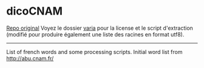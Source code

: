 # dicoCNAM

[Repo original](https://github.com/xavier268/dicoCNAM)
Voyez le dossier [varia](varia/) pour la license et le script d'extraction (modifié pour produire également une liste des racines en format utf8).

---

List of french words and some processing scripts.
Initial word list from http://abu.cnam.fr/
